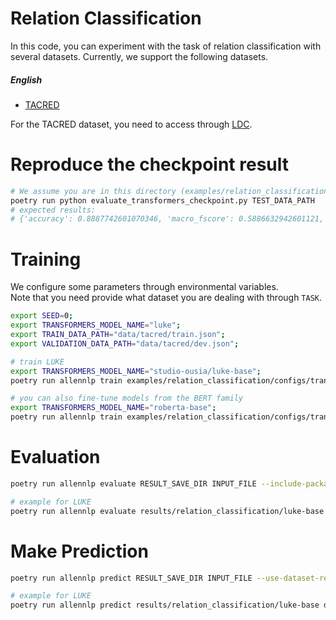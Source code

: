 # Relation Classification
In this code, you can experiment with the task of relation classification with several datasets. Currently, we support the following datasets.


#####  English 
* [TACRED](https://www.aclweb.org/anthology/D17-1004/)

For the TACRED dataset, you need to access through [LDC](https://catalog.ldc.upenn.edu/LDC2018T24).

# Reproduce the checkpoint result
```bash
# We assume you are in this directory (examples/relation_classification). 
poetry run python evaluate_transformers_checkpoint.py TEST_DATA_PATH
# expected results:
# {'accuracy': 0.8887742601070346, 'macro_fscore': 0.5886632942601121, 'micro_fscore': 0.7267450297489478}.
```

# Training
We configure some parameters through environmental variables.  
Note that you need provide what dataset you are dealing with through `TASK`.
```bash
export SEED=0;
export TRANSFORMERS_MODEL_NAME="luke";
export TRAIN_DATA_PATH="data/tacred/train.json";
export VALIDATION_DATA_PATH="data/tacred/dev.json";

# train LUKE
export TRANSFORMERS_MODEL_NAME="studio-ousia/luke-base";
poetry run allennlp train examples/relation_classification/configs/transformers_luke.jsonnet -s results/relation_classification/luke-base --include-package examples -o '{"trainer": {"cuda_device": 0}}'

# you can also fine-tune models from the BERT family
export TRANSFORMERS_MODEL_NAME="roberta-base";
poetry run allennlp train examples/relation_classification/configs/transformers.jsonnet  -s results/relation_classification/roberta-base --include-package examples
```

# Evaluation
```bash
poetry run allennlp evaluate RESULT_SAVE_DIR INPUT_FILE --include-package examples --output-file OUTPUT_FILE 

# example for LUKE
poetry run allennlp evaluate results/relation_classification/luke-base dataset/tacred/test.json --include-package examples --output-file results/relation_classification/luke-base/metrics_test.json --cuda 0
```

# Make Prediction
```bash
poetry run allennlp predict RESULT_SAVE_DIR INPUT_FILE --use-dataset-reader --include-package examples --cuda-device CUDA_DEVICE --output-file OUTPUT_FILE

# example for LUKE
poetry run allennlp predict results/relation_classification/luke-base dataset/tacred/dev.json --use-dataset-reader --include-package examples --cuda-device 0 --output-file results/relation_classification/luke-base/prediction.json
```

